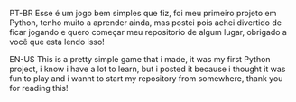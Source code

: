 PT-BR
Esse é um jogo bem simples que fiz, foi meu primeiro projeto em Python, tenho muito a aprender ainda, mas postei pois achei divertido de ficar jogando e quero começar meu repositorio de algum lugar, obrigado a você que esta lendo isso!

EN-US
This is a pretty simple game that i made, it was my first Python project, i know i have a lot to learn, but i posted it because i thought it was fun to play and i wannt to start my repository from somewhere, thank you for reading this!
